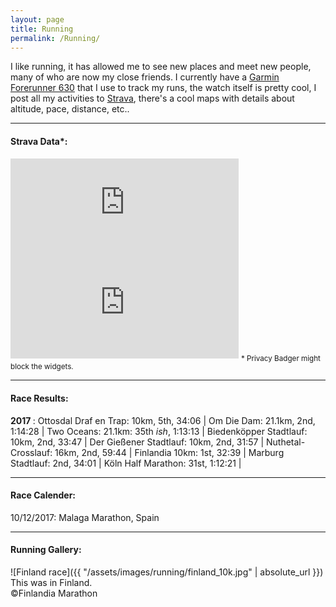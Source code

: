 ```yaml
---
layout: page
title: Running
permalink: /Running/
---
```


I like running, it has allowed me to see new
places and meet new people, many of who are now my close friends.  I
currently have a [Garmin Forerunner
630](https://buy.garmin.com/en-US/US/p/516105/pn/010-03717-00) that I use
to track my runs, the watch itself is pretty cool, I post all my activities
to [Strava](https://www.strava.com/athletes/3278392), there's a cool maps
with details about altitude, pace, distance, etc.. 
  
______
#### Strava Data*:
<iframe height='160' width='365' frameborder='0' allowtransparency='true' scrolling='no' src='https://www.strava.com/athletes/3278392/activity-summary/72c1ae2566418275c79df4c59dc67839fd59b099'></iframe>

<iframe height='160' width='365' frameborder='0' allowtransparency='true' scrolling='yes' src='https://www.strava.com/athletes/3278392/latest-rides/72c1ae2566418275c79df4c59dc67839fd59b099'></iframe>
<sub> * Privacy Badger might block the widgets. </sub> 

______
#### Race Results:
<b> 2017 </b>: Ottosdal Draf en Trap: 10km, 5th, 34:06 | Om Die Dam:
21.1km, 2nd, 1:14:28 | Two Oceans: 21.1km: 35th _ish_, 1:13:13 |
Biedenköpper Stadtlauf: 10km, 2nd, 33:47 | Der Gießener Stadtlauf: 10km,
2nd, 31:57 | Nuthetal-Crosslauf: 16km, 2nd, 59:44 | Finlandia 10km: 1st,
32:39 | Marburg Stadtlauf: 2nd, 34:01 | Köln Half Marathon: 31st, 1:12:21 |  

______
#### Race Calender:
10/12/2017: Malaga Marathon, Spain

______
#### Running Gallery:
![Finland race]({{ "/assets/images/running/finland_10k.jpg" | absolute_url }})
This was in Finland.  
&copy;Finlandia Marathon 
